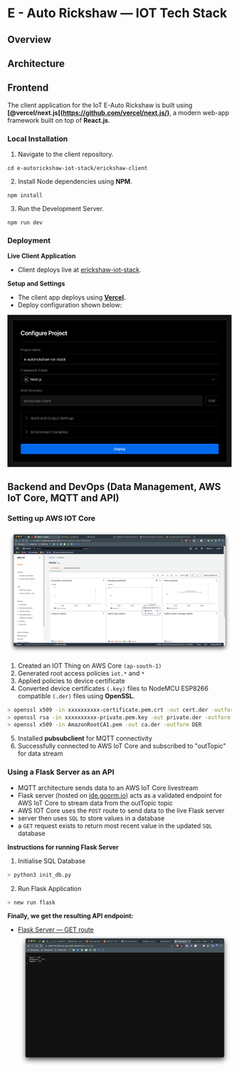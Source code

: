 # E - Auto Rickshaw — IOT Tech Stack

## Overview

## Architecture

## Frontend

The client application for the IoT E-Auto Rickshaw is built using **[@vercel/next.js[(https://github.com/vercel/next.js/)**, a modern web-app framework built on top of **React.js**.

### Local Installation

1. Navigate to the client repository.

```
cd e-autorickshaw-iot-stack/erickshaw-client
```

2. Install Node dependencies using **NPM**.

```
npm install
```

3. Run the Development Server.

```
npm run dev
```

### Deployment

**Live Client Application**

- Client deploys live at [erickshaw-iot-stack](https://e-autorickshaw-iot-stack.vercel.app/).

**Setup and Settings**

- The client app deploys using **[Vercel](https://vercel.com).**
- Deploy configuration shown below:

![Vercel Config Image](/resources/vercel-config.png)

## Backend and DevOps (Data Management, AWS IoT Core, MQTT and API)

### Setting up AWS IOT Core

![AWS Core Image](/resources/aws-core.png)

1. Created an IOT Thing on AWS Core `(ap-south-1)`
2. Generated root access policies `iot.*` and `*`
3. Applied policies to device certificate
4. Converted device certificates `(.key)` files to NodeMCU ESP8266 compatible `(.der)` files using **OpenSSL**.

```bash
> openssl x509 -in xxxxxxxxxx-certificate.pem.crt -out cert.der -outform DER
> openssl rsa -in xxxxxxxxxx-private.pem.key -out private.der -outform DER
> openssl x509 -in AmazonRootCA1.pem -out ca.der -outform DER
```

5. Installed **pubsubclient** for MQTT connectivity
6. Successfully connected to AWS IoT Core and subscribed to "outTopic" for data stream

### Using a Flask Server as an API

- MQTT architecture sends data to an AWS IoT Core livestream
- Flask server (hosted on [ide.goorm.io](https://ide.goorm.io)) acts as a validated endpoint for AWS IoT Core to stream data from the outTopic topic
- AWS IOT Core uses the `POST` route to send data to the live Flask server
- server then uses `SQL` to store values in a database
- a `GET` request exists to return most recent value in the updated `SQL` database

**Instructions for running Flask Server**

1. Initialise SQL Database

```bash
> python3 init_db.py
```

2. Run Flask Application

```bash
> new run flask
```

**Finally, we get the resulting API endpoint:**

- [Flask Server — GET route](https://parth-iot-intro.run-ap-south1.goorm.io/aws_iot_get)
  ![Flask GET request Image](/resources/flask-get.png)

